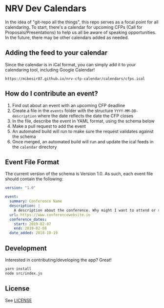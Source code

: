 
# NRV Dev Calendars

In the idea of "git-repo all the things", this repo serves as a focal point for all calendaring. To start, there's a calendar for upcoming CFPs (Call for Proposals/Presentations) to help us all be aware of speaking opportunities. In the future, there may be other calendars added as needed.


## Adding the feed to your calendar

Since the calendar is in iCal format, you can simply add it to your calendaring tool, including Google Calendar!

```
https://mikesir87.github.io/nrv-cfp-calendar/calendars/cfps.ical
```

## How do I contribute an event?

1. Find out about an event with an upcoming CFP deadline
2. Create a file in the `events` folder with the structure `YYYY-MM-DD-description` where the date reflects the date the CFP closes
3. In the file, describe the event in YAML format, using the schema below
4. Make a pull request to add the event
5. An automated build will run to make sure the request validates against the schema
6. Once merged, an automated build will run and update the ical feeds in the `calendar` directory


## Event File Format

The current version of the schema is Version 1.0. As such, each event file should contain the following:

```yaml
version: "1.0"

event:
  summary: Conference Name
  description: |
    A description about the conference. Why might I want to attend or speak? Can use copy from the event's website.
  url: https://www.conferencewebsite.io
  conference_dates:
    start: 2019-02-07
    end: 2019-02-08
  date_added: 2018-10-19
```

## Development

Interested in contributing/developing the app? Great!

```bash
yarn install
node src/index.js
```


## License

See [LICENSE](LICENSE)